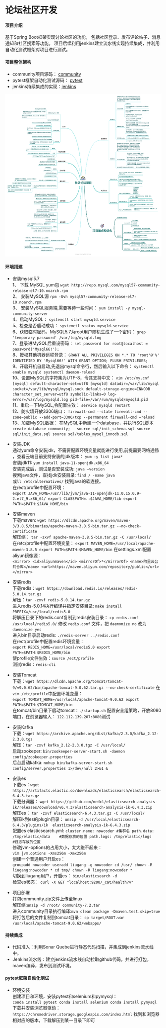 # 论坛社区开发

#### 项目介绍
基于Spring Boot框架实现讨论社区的功能，
包括社区登录、发布评论帖子、消息通知和社区搜索等功能。
项目后续利用jenkins建立流水线实现持续集成，并利用自动化测试框架对项目进行测试。

#### 项目整体架构
* community项目源码： [community](./src)  
* pytest框架自动化测试源码： [pytest](./pytest)  
* jenkins持续集成的实现：[jenkins](./jenkins)  

![整体架构](./img/img.png "整体架构")

#### 环境搭建
* 安装mysql5.7  
1、	下载 MySQL yum包
`wget http://repo.mysql.com/mysql57-community-release-el7-10.noarch.rpm`  
2、	安装MySQL源
`rpm -Uvh mysql57-community-release-el7-10.noarch.rpm`  
3、	安装MySQL服务端,需要等待一些时间：
`yum install -y mysql-community-server`  
4、启动MySQL：
`systemctl start mysqld.service`  
5、检查是否启动成功：
`systemctl status mysqld.service`  
6、获取临时密码，MySQL5.7为root用户随机生成了一个密码：
`grep 'temporary password' /var/log/mysqld.log`  
7、登录进MySQL后重设密码：
`set password for root@localhost = password('Mysql66!');`  
8、授权其他机器远程登录：
`GRANT ALL PRIVILEGES ON *.* TO 'root'@'%' IDENTIFIED BY 'Mysql66!' WITH GRANT OPTION;
FLUSH PRIVILEGES;`  
9、开启开机自启动,先退出mysql命令行，然后输入以下命令：
`systemctl enable mysqld
systemctl daemon-reload`  
10、设置MySQL的字符集为UTF-8，令其支持中文：
`vim /etc/my.cnf`
`
[mysql]
default-character-set=utf8
[mysqld]
datadir=/var/lib/mysql
socket=/var/lib/mysql/mysql.sock
default-storage-engine=INNODB
character_set_server=utf8
symbolic-links=0
log-error=/var/log/mysqld.log
pid-file=/var/run/mysqld/mysqld.pid
`  
11、重启一下MySQL,令配置生效：
`service mysqld restart`  
12、防火墙开放3306端口：
`firewall-cmd --state
firewall-cmd --zone=public --add-port=3306/tcp --permanent
firewall-cmd –reload`   
13、加载MySQL数据： 在MySQL中新建一个database，并执行SQL脚本  
`create database community;  
source sql/init_schema.sql
source sql/init_data.sql
source sql/tables_mysql_innodb.sql` 

* 安装JDK  
通过yum命令安装jdk，不需要配置环境变量就能进行使用,前提需要网络通畅 ，查看云端目前支持安装的jdk版本：
`yum -y list java*`  
安装jdk11:
`yum install java-11-openjdk.x86_64`  
安装完成后，测试是否安装成功:
`java –version`  
搜索java文件，查找jdk安装目录:
`find / -name java`  
或`ll /etc/alternatives/` 找到java的软连接。  
在/ect/profile中配置环境：  
`export JAVA_HOME=/usr/lib/jvm/java-11-openjdk-11.0.15.0.9-2.el7_9.x86_64/
export CLASSPATH=.:$JAVA_HOME/lib
export PATH=$PATH:$JAVA_HOME/bin`  

* 安装maven  
下载maven:
`wget https://dlcdn.apache.org/maven/maven-3/3.8.5/binaries/apache-maven-3.8.5-bin.tar.gz --no-check-certificate`  
解压缩：
`tar -zxvf apache-maven-3.8.5-bin.tar.gz -C /usr/local/`  
在/etc/profile中配置环境变量：
`export MAVEN_HOME=/usr/local/apache-maven-3.8.5
export PATH=$PATH:$MAVEN_HOME/bin`
在settings.xml配置aliyun镜像源：  
`<mirror>
<id>aliyunmaven</id>
<mirrorOf>*</mirrorOf>
<name>阿里云公共仓库</name>
<url>https://maven.aliyun.com/repository/public</url>
</mirror>`  

* 安装redis  
下载redis：`wget https://download.redis.io/releases/redis-5.0.14.tar.gz`  
解压：`tar -zxvf redis-5.0.14.tar.gz`  
进入redis-5.0.14执行编译并指定安装目录: `make install PREFIX=/usr/local/redis5.0`  
将解压目录下的redis.conf复制到redis安装目录：
`cp redis.conf /usr/local/redis5.0/`
修改 `redis.conf` 文件，把 `daemonize no` 改为 `daemonize yes`  
进入bin目录启动redis: `./redis-server ../redis.conf`  
在/ect/profile中配置redis环境变量：  
`export REDIS_HOME=/usr/local/redis5.0
export PATH=$PATH:$REDIS_HOME/bin`  
使profile文件生效：`source /ect/profile`  
测试redis：`redis-cli`  

* 安装Tomcat  
下载：`wget https://dlcdn.apache.org/tomcat/tomcat-9/v9.0.62/bin/apache-tomcat-9.0.62.tar.gz --no-check-certificate`
在`vim /etc/profile`中配置环境变量：  
`export TOMCAT_HOME=/usr/local/apache-tomcat-9.0.62
export PATH=$PATH:$TOMCAT_HOME/bin`  
在tomcat/bin目录下启动tomcat：`./startup.sh`
配置安全组策略，开放8080端口，在浏览器输入：
`122.112.139.207:8080`测试  

* 安装Kafka  
下载：`wget https://archive.apache.org/dist/kafka/2.3.0/kafka_2.12-2.3.0.tgz`  
解压：`tar -zxvf kafka_2.12-2.3.0.tgz -C /usr/local/`  
启动zookeper:
`bin/zookeeper-server-start.sh -daemon config/zookeeper.properties`  
后台启动kafka:
`nohup bin/kafka-server-start.sh config/server.properties 1>/dev/null 2>&1 &`  

* 安装es  
下载es：`wget https://artifacts.elastic.co/downloads/elasticsearch/elasticsearch-6.4.3.tar.gz`  
下载分词器：
`wget https://github.com/medcl/elasticsearch-analysis-ik/releases/download/v6.4.3/elasticsearch-analysis-ik-6.4.3.zip`  
解压es：
`tar -zxvf elasticsearch-6.4.3.tar.gz -C /usr/local/`  
解压ik到es的plugin目录：
`unzip -d /usr/local/elasticsearch-6.4.3/plugins/ik  elasticsearch-analysis-ik-6.4.3.zip`  
配置es elasticsearch.yml:
`cluster.name: nowcoder	#集群名
path.data: /tmp/elastic/data	#数据存放的位置
path.logs: /tmp/elastic/logs	#日志存放的位置`  
修改jvm-options的占用大小，太大跑不起来：  
`vim jvm.options
-Xms256m
-Xmx256m`  
创建一个普通用户开启es：  
`groupadd nowcoder
useradd liugang -g nowcoder
cd /usr/ chown -R liugang:nowcoder *
cd tmp/ chown -R liugang:nowcoder *`  
切换到liugang用户，开启es：
`bin/elasticsearch -d`  
检查es状态：
`curl -X GET "localhost:9200/_cat/health?v"`  

* 项目部署  
打包community.zip文件上传至linux  
解压缩:`unzip -d /root/ community-7.2.tar`  
进入community目录执行编译:`mvn clean package -Dmaven.test.skip=true`  
将打包后的文件复制到tomcat目录：
`cp target/ROOT.war /usr/local/apache-tomcat-9.0.62/webapps/`  

#### 持续集成
* 代码准入：利用Sonar Quebe进行静态代码扫描，并集成到jenkins流水线中。  
* Jenkins流水线：建立jenkins流水线自动拉取github代码，并进行打包，maven编译，发布到测试环境。  

#### pytest框架自动化测试
* 环境安装  
创建项目和环境，安装pytest和selenium和pymysql：  
`conda install pytest
  conda install selenium
  conda install pymysql`  
下载并安装浏览器驱动：`https://chromedriver.storage.googleapis.com/index.html` 找到和浏览器相对应的版本，下载解压到某一目录下即可



